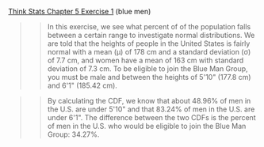 [Think Stats Chapter 5 Exercise 1](http://greenteapress.com/thinkstats2/html/thinkstats2006.html#toc50) (blue men)

>> In this exercise, we see what percent of of the population falls between a certain range to investigate normal distributions. We are told that the heights of people in the United States is fairly normal with a
mean (μ) of 178 cm and a standard deviation (σ) of 7.7 cm, and women have a mean of 163 cm with standard deviation of 7.3 cm. To be eligible to join the Blue Man Group, you must be male and between the heights of 5'10" (177.8 cm) and 6'1" (185.42 cm).

>> By calculating the CDF, we know that about 48.96% of men in the U.S. are under 5'10" and that 83.24% of men in the U.S. are under 6'1". The difference between the two CDFs is the percent of men in the U.S. who would be eligible to join the Blue Man Group: 34.27%.

